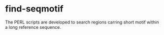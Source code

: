 # find-seqmotif
The PERL scripts are developed to search regions carring short motif within a long reference sequence.
